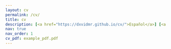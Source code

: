 ```yaml
---
layout: cv
permalink: /cv/
title: cv
description: [<a href="https://dxvidmr.github.io/cv/">Español</a>] [<a href="https://dxvidmr.github.io/cven/">English</a>]
nav: true
nav_order: 1
cv_pdf: example_pdf.pdf
---
```

